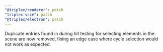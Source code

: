 ```yaml
---
"@triplex/renderer": patch
"triplex-vsce": patch
"@triplex/electron": patch
---
```


Duplicate entries found in during hit testing for selecting elements in the scene are now removed, fixing an edge case where cycle selection would not work as expected.
